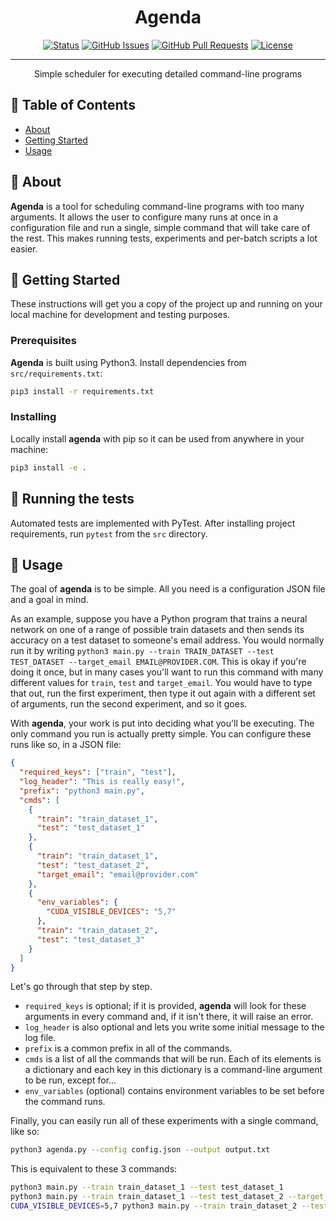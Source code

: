 <h1 align="center">Agenda</h1>

<div align="center">

  [![Status](https://img.shields.io/badge/status-active-success.svg)]() 
  [![GitHub Issues](https://img.shields.io/github/issues/almeidaraul/agenda)](https://github.com/almeidaraul/agenda/issues)
  [![GitHub Pull Requests](https://img.shields.io/github/issues-pr/almeidaraul/agenda)](https://github.com/almeidaraul/agenda/pulls)
  [![License](https://img.shields.io/badge/license-MIT-blue.svg)](/LICENSE)

</div>

---

<p align="center"> Simple scheduler for executing detailed command-line programs
    <br> 
</p>

## 📝 Table of Contents
- [About](#about)
- [Getting Started](#getting_started)
- [Usage](#usage)

## 🧐 About <a name = "about"></a>
**Agenda** is a tool for scheduling command-line programs with too many arguments. It allows the user to configure many runs at once in a configuration file and run a single, simple command that will take care of the rest. This makes running tests, experiments and per-batch scripts a lot easier.

## 🏁 Getting Started <a name = "getting_started"></a>
These instructions will get you a copy of the project up and running on your local machine for development and testing purposes.

### Prerequisites
**Agenda** is built using Python3. Install dependencies from `src/requirements.txt`:

```bash
pip3 install -r requirements.txt
```

### Installing
Locally install **agenda** with pip so it can be used from anywhere in your machine:

```bash
pip3 install -e .
```

## 🔧 Running the tests <a name = "tests"></a>
Automated tests are implemented with PyTest. After installing project requirements, run `pytest` from the `src` directory.

## 🎈 Usage <a name="usage"></a>
The goal of **agenda** is to be simple. All you need is a configuration JSON file and a goal in mind.

As an example, suppose you have a Python program that trains a neural network on one of a range of possible train datasets and then sends its accuracy on a test dataset to someone's email address. You would normally run it by writing `python3 main.py --train TRAIN_DATASET --test TEST_DATASET --target_email EMAIL@PROVIDER.COM`. This is okay if you're doing it once, but in many cases you'll want to run this command with many different values for `train`, `test` and `target_email`. You would have to type that out, run the first experiment, then type it out again with a different set of arguments, run the second experiment, and so it goes.

With **agenda**, your work is put into deciding what you'll be executing. The only command you run is actually pretty simple. You can configure these runs like so, in a JSON file:

```json
{
  "required_keys": ["train", "test"],
  "log_header": "This is really easy!",
  "prefix": "python3 main.py",
  "cmds": [
    {
      "train": "train_dataset_1",
      "test": "test_dataset_1"
    },
    {
      "train": "train_dataset_1",
      "test": "test_dataset_2",
      "target_email": "email@provider.com"
    },
    {
      "env_variables": {
        "CUDA_VISIBLE_DEVICES": "5,7"
      },
      "train": "train_dataset_2",
      "test": "test_dataset_3"
    }
  ]
}
```

Let's go through that step by step.
- `required_keys` is optional; if it is provided, **agenda** will look for these arguments in every command and, if it isn't there, it will raise an error.
- `log_header` is also optional and lets you write some initial message to the log file.
- `prefix` is a common prefix in all of the commands.
- `cmds` is a list of all the commands that will be run. Each of its elements is a dictionary and each key in this dictionary is a command-line argument to be run, except for...
- `env_variables` (optional) contains environment variables to be set before the command runs.

Finally, you can easily run all of these experiments with a single command, like so:

```bash
python3 agenda.py --config config.json --output output.txt
```

This is equivalent to these 3 commands:
```bash
python3 main.py --train train_dataset_1 --test test_dataset_1
python3 main.py --train train_dataset_1 --test test_dataset_2 --target_email email@provider.com
CUDA_VISIBLE_DEVICES=5,7 python3 main.py --train train_dataset_2 --test test_dataset_3
```
